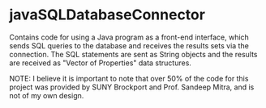 # javaSQLDatabaseConnector

Contains code for using a Java program as a front-end interface, which sends SQL queries to the database and receives the results sets via the connection. The SQL statements are sent as String objects and the results are received as "Vector of Properties" data structures.

NOTE: I believe it is important to note that over 50% of the code for this project was provided by SUNY Brockport and Prof. Sandeep Mitra, and is not of my own design.
